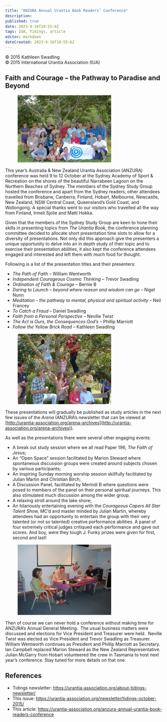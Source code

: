 ```yaml
---
title: "ANZURA Annual Urantia Book Readers’ Conference"
description: 
published: true
date: 2023-9-16T10:55:6Z
tags: IUA, Tidings, article
editor: markdown
dateCreated: 2023-9-16T10:55:6Z
---
```


<p class="v-card v-sheet theme--light gray lighten-3 px-2">© 2015 Kathleen Swadling<br>© 2015 International Urantia Association (IUA)</p>

## Faith and Courage – the Pathway to Paradise and Beyond

<figure id="Figure_1" class="image urantiapedia image-style-align-left">
<img src="../../../image/article/IUA_Tidings/ANZURA-Group-2015-300x215.jpg">
</figure>

This year’s Australia & New Zealand Urantia Association (ANZURA) conference was held 9 to 12 October at the Sydney Academy of Sport & Recreation on the shores of the beautiful Narrabeen Lagoon on the Northern Beaches of Sydney. The members of the Sydney Study Group hosted the conference and apart from the Sydney readers, other attendees travelled from Brisbane, Canberra, Finland, Hobart, Melbourne, Newcastle, New Zealand, NSW Central Coast, Queensland’s Gold Coast, and Wollongong. A special thanks went to our visitors who travelled all the way from Finland, Irmeli Sjolie and Matti Hokka.

Given that the members of the Sydney Study Group are keen to hone their skills in presenting topics from _The Urantia Book_, the conference planning committee decided to allocate short presentation time slots to allow for a diversity of presentations. Not only did this approach give the presenters a unique opportunity to delve into an in depth study of their topic and to exercise their presentation abilities, it also kept the conference attendees engaged and interested and left them with much food for thought.

Following is a list of the presentation titles and their presenters: 

- _The Path of Faith_ – William Wentworth
- _Independent Courageous Cosmic Thinking_ – Trevor Swadling
- _Ordination of Faith & Courage –_ Bernie B
- _Daring to Launch – beyond where reason and wisdom can go –_ Nigel Nunn
- _Meditation – the pathway to mental, physical and spiritual activity –_ Neil Francey
- _To Catch a Fraud –_ Daniel Swadling
- _Faith from a Personal Perspective –_ Neville Twist
- _The Act is Ours, the Consequences God’s –_ Phillip Marriott
- _Follow the Yellow Brick Road –_ Kathleen Swadling

<figure id="Figure_2" class="image urantiapedia image-style-align-right">
<img src="../../../image/article/IUA_Tidings/Anzura-Tree-300x225.jpg">
</figure>

These presentations will gradually be published as study articles in the next few issues of the _Arena_ (ANZURA’s newsletter that can be viewed at [http://urantia-association.org/arena-archives](http://urantia-association.org/arena-archives)).

As well as the presentations there were several other engaging events:

- A break out study session where we all read Paper 196, _The Faith of Jesus_;
- An “Open Space” session facilitated by Marion Steward where spontaneous discussion groups were created around subjects chosen by various participants;
- An inspiring Sunday morning worship session skillfully facilitated by Julian Martin and Christian Birch;
- A Discussion Panel, facilitated by Merindi B where questions were posed to members of the panel on their personal spiritual journeys. This also stimulated much discussion among the wider group.
- A relaxing stroll around the lake shore;
- An hilariously entertaining evening with the _Courageous Capers All Star Talent Show,_ MC’d and master minded by Julian Martin, whereby attendees had an opportunity to entertain the group with their very talented (or not so talented) creative performance abilities. A panel of four extremely critical judges critiqued each performance and gave out scores. And boy, were they tough J. Funky prizes were given for first, second and last!

<figure id="Figure_3" class="image urantiapedia image-style-align-left">
<img src="../../../image/article/IUA_Tidings/Anzura-AGM-300x225.jpg">
</figure>

Then of course we can never hold a conference without making time for ANZURA’s Annual General Meeting.  The usual business matters were discussed and elections for Vice President and Treasurer were held.  Neville Twist was elected as Vice President and Trevor Swadling as Treasurer.  William Wentworth continues as President and Phillip Marriott as Secretary. Ian Campbell replaced Marion Steward as the New Zealand Representative. Julian McGarry from Hobart volunteered the crew in Tasmania to host next year’s conference. Stay tuned for more details on that one.
<br style="clear:both;"/>

## References

- Tidings newsletter: https://urantia-association.org/about-tidings-newsletter/
- This issue: https://urantia-association.org/newsletter/tidings-october-2015/
- This article: https://urantia-association.org/anzura-annual-urantia-book-readers-conference
